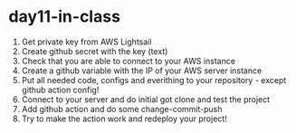 # day11-in-class

1. Get private key from AWS Lightsail
2. Create github secret with the key (text)
3. Check that you are able to connect to your AWS instance
4. Create a github variable with the IP of your AWS server instance
5. Put all needed code, configs and everithing to your repository - except github action config!
6. Connect to your server and do initial got clone and test the project
7. Add github action and do some change-commit-push
8. Try to make the action work and redeploy your project!

